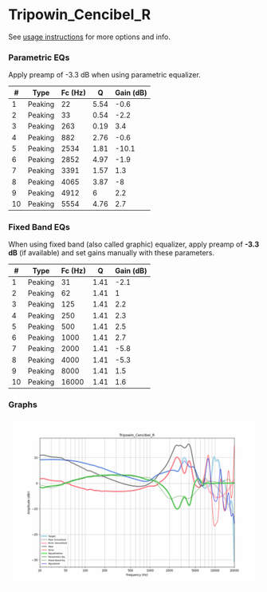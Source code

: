 # Tripowin_Cencibel_R
See [usage instructions](https://github.com/jaakkopasanen/AutoEq#usage) for more options and info.

### Parametric EQs
Apply preamp of -3.3 dB when using parametric equalizer.

|   # | Type    |   Fc (Hz) |    Q |   Gain (dB) |
|-----|---------|-----------|------|-------------|
|   1 | Peaking |        22 | 5.54 |        -0.6 |
|   2 | Peaking |        33 | 0.54 |        -2.2 |
|   3 | Peaking |       263 | 0.19 |         3.4 |
|   4 | Peaking |       882 | 2.76 |        -0.6 |
|   5 | Peaking |      2534 | 1.81 |       -10.1 |
|   6 | Peaking |      2852 | 4.97 |        -1.9 |
|   7 | Peaking |      3391 | 1.57 |         1.3 |
|   8 | Peaking |      4065 | 3.87 |        -8   |
|   9 | Peaking |      4912 | 6    |         2.2 |
|  10 | Peaking |      5554 | 4.76 |         2.7 |

### Fixed Band EQs
When using fixed band (also called graphic) equalizer, apply preamp of **-3.3 dB** (if available) and set gains manually with these parameters.

|   # | Type    |   Fc (Hz) |    Q |   Gain (dB) |
|-----|---------|-----------|------|-------------|
|   1 | Peaking |        31 | 1.41 |        -2.1 |
|   2 | Peaking |        62 | 1.41 |         1   |
|   3 | Peaking |       125 | 1.41 |         2.2 |
|   4 | Peaking |       250 | 1.41 |         2.3 |
|   5 | Peaking |       500 | 1.41 |         2.5 |
|   6 | Peaking |      1000 | 1.41 |         2.7 |
|   7 | Peaking |      2000 | 1.41 |        -5.8 |
|   8 | Peaking |      4000 | 1.41 |        -5.3 |
|   9 | Peaking |      8000 | 1.41 |         1.5 |
|  10 | Peaking |     16000 | 1.41 |         1.6 |

### Graphs
![](./Tripowin_Cencibel_R.png)
